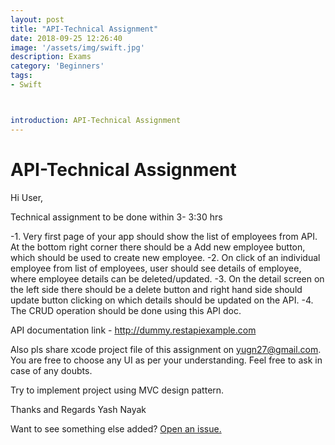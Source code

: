 ```yaml
---
layout: post
title: "API-Technical Assignment"
date: 2018-09-25 12:26:40
image: '/assets/img/swift.jpg'
description: Exams
category: 'Beginners'
tags:
- Swift



introduction: API-Technical Assignment
---
```


# API-Technical Assignment
Hi User,

Technical assignment to be done within 3- 3:30 hrs 

-1. Very first page of your app should show the list of employees from API. At the bottom right corner there should be a Add new employee button, which should be used to create new employee.
-2. On click of an individual employee from list of employees, user should see details of employee, where employee details can be deleted/updated. 
-3. On the detail screen on the left side there should be a delete button and right hand side should update button clicking on which details should be updated on the API.
-4. The CRUD operation should be done using this API doc.

API documentation link - <a href="http://dummy.restapiexample.com">http://dummy.restapiexample.com</a>


Also pls share xcode project file of this assignment on yugn27@gmail.com. You are free to choose any UI as per your understanding. Feel free to ask in case of any doubts. 

Try to implement project using MVC design pattern.

Thanks and Regards
Yash Nayak

Want to see something else added? <a href="https://yugn27.github.io/contact/">Open an issue.</a>
